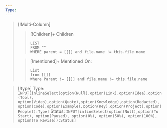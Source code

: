 ```yaml
---
Type: 
---
```

>[!Multi-Column]
>>[!Children]+ Children 
>>```dataview
>>LIST 
>>FROM "" 
>>WHERE parent = [[]] and file.name != this.file.name
>>```
>
>>[!mentioned]+ Mentioned On:
>>```dataview
>>List 
>>from [[]]
>>Where Parent != [[]] and file.name != this.file.name
>>```

>[!type] Type: `INPUT[inlineSelect(option(Null),option(Link),option(Idea),option(Tool), option(Video),option(Quote),option(Knowledge),option(Redacted), option(Code),option(Example),option(Key),option(Project),option(People)):Type]`  Status: `INPUT[inlineSelect(option(Null),option(To Start), option(Paused), option(0%), option(50%), option(100%), option(To Revise)):Status]`



